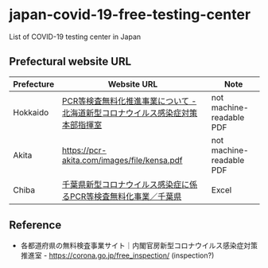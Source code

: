 # japan-covid-19-free-testing-center

List of COVID-19 testing center in Japan

## Prefectural website URL

| Prefecture | Website URL | Note |
| -- | -- | -- |
| Hokkaido | [PCR等検査無料化推進事業について - 北海道新型コロナウイルス感染症対策本部指揮室](https://www.pref.hokkaido.lg.jp/covid-19/kensa_muryouka.html) | not machine-readable PDF |
| Akita | https://pcr-akita.com/images/file/kensa.pdf | not machine-readable PDF |
| Chiba | [千葉県新型コロナウイルス感染症に係るPCR等検査無料化事業／千葉県](https://www.pref.chiba.lg.jp/shippei/kansenshou/pcrmuryouka.html#kensajisshitenpoichiran) | Excel |

## Reference

- 各都道府県の無料検査事業サイト｜内閣官房新型コロナウイルス感染症対策推進室 - https://corona.go.jp/free_inspection/ (inspection?)
